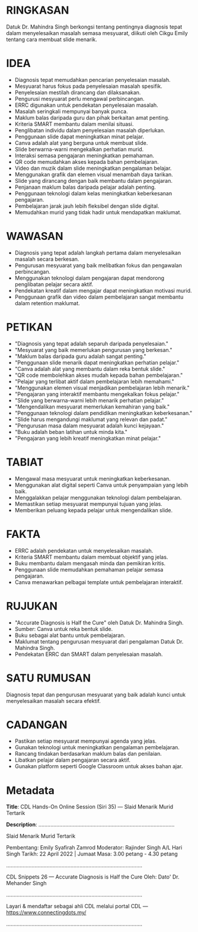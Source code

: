 # RINGKASAN
Datuk Dr. Mahindra Singh berkongsi tentang pentingnya diagnosis tepat dalam menyelesaikan masalah semasa mesyuarat, diikuti oleh Cikgu Emily tentang cara membuat slide menarik.

# IDEA
- Diagnosis tepat memudahkan pencarian penyelesaian masalah.
- Mesyuarat harus fokus pada penyelesaian masalah spesifik.
- Penyelesaian mestilah dirancang dan dilaksanakan.
- Pengurusi mesyuarat perlu mengawal perbincangan.
- ERRC digunakan untuk pendekatan penyelesaian masalah.
- Masalah seringkali mempunyai banyak punca.
- Maklum balas daripada guru dan pihak berkaitan amat penting.
- Kriteria SMART membantu dalam menilai situasi.
- Penglibatan individu dalam penyelesaian masalah diperlukan.
- Penggunaan slide dapat meningkatkan minat pelajar.
- Canva adalah alat yang berguna untuk membuat slide.
- Slide berwarna-warni mengekalkan perhatian murid.
- Interaksi semasa pengajaran meningkatkan pemahaman.
- QR code memudahkan akses kepada bahan pembelajaran.
- Video dan muzik dalam slide meningkatkan pengalaman belajar.
- Menggunakan grafik dan elemen visual menambah daya tarikan.
- Slide yang dirancang dengan baik membantu dalam pengajaran.
- Penjanaan maklum balas daripada pelajar adalah penting.
- Penggunaan teknologi dalam kelas meningkatkan keberkesanan pengajaran.
- Pembelajaran jarak jauh lebih fleksibel dengan slide digital.
- Memudahkan murid yang tidak hadir untuk mendapatkan maklumat.

# WAWASAN
- Diagnosis yang tepat adalah langkah pertama dalam menyelesaikan masalah secara berkesan.
- Pengurusan mesyuarat yang baik melibatkan fokus dan pengawalan perbincangan.
- Menggunakan teknologi dalam pengajaran dapat mendorong penglibatan pelajar secara aktif.
- Pendekatan kreatif dalam mengajar dapat meningkatkan motivasi murid.
- Penggunaan grafik dan video dalam pembelajaran sangat membantu dalam retention maklumat.

# PETIKAN
- "Diagnosis yang tepat adalah separuh daripada penyelesaian."
- "Mesyuarat yang baik memerlukan pengurusan yang berkesan."
- "Maklum balas daripada guru adalah sangat penting."
- "Penggunaan slide menarik dapat meningkatkan perhatian pelajar."
- "Canva adalah alat yang membantu dalam reka bentuk slide."
- "QR code membolehkan akses mudah kepada bahan pembelajaran."
- "Pelajar yang terlibat aktif dalam pembelajaran lebih memahami."
- "Menggunakan elemen visual menjadikan pembelajaran lebih menarik."
- "Pengajaran yang interaktif membantu mengekalkan fokus pelajar."
- "Slide yang berwarna-warni lebih menarik perhatian pelajar."
- "Mengendalikan mesyuarat memerlukan kemahiran yang baik."
- "Penggunaan teknologi dalam pendidikan meningkatkan keberkesanan."
- "Slide harus mengandungi maklumat yang relevan dan padat."
- "Pengurusan masa dalam mesyuarat adalah kunci kejayaan."
- "Buku adalah beban latihan untuk minda kita."
- "Pengajaran yang lebih kreatif meningkatkan minat pelajar."

# TABIAT
- Mengawal masa mesyuarat untuk meningkatkan keberkesanan.
- Menggunakan alat digital seperti Canva untuk penyampaian yang lebih baik.
- Menggalakkan pelajar menggunakan teknologi dalam pembelajaran.
- Memastikan setiap mesyuarat mempunyai tujuan yang jelas.
- Memberikan peluang kepada pelajar untuk mengendalikan slide.

# FAKTA
- ERRC adalah pendekatan untuk menyelesaikan masalah.
- Kriteria SMART membantu dalam membuat objektif yang jelas.
- Buku membantu dalam mengasah minda dan pemikiran kritis.
- Penggunaan slide memudahkan pemahaman pelajar semasa pengajaran.
- Canva menawarkan pelbagai template untuk pembelajaran interaktif.

# RUJUKAN
- "Accurate Diagnosis is Half the Cure" oleh Datuk Dr. Mahindra Singh.
- Sumber: Canva untuk reka bentuk slide.
- Buku sebagai alat bantu untuk pembelajaran.
- Maklumat tentang pengurusan mesyuarat dari pengalaman Datuk Dr. Mahindra Singh.
- Pendekatan ERRC dan SMART dalam penyelesaian masalah.

# SATU RUMUSAN
Diagnosis tepat dan pengurusan mesyuarat yang baik adalah kunci untuk menyelesaikan masalah secara efektif.

# CADANGAN
- Pastikan setiap mesyuarat mempunyai agenda yang jelas.
- Gunakan teknologi untuk meningkatkan pengalaman pembelajaran.
- Rancang tindakan berdasarkan maklum balas dan penilaian.
- Libatkan pelajar dalam pengajaran secara aktif.
- Gunakan platform seperti Google Classroom untuk akses bahan ajar.

# Metadata
**Title**: CDL Hands-On Online Session (Siri 35) — Slaid Menarik Murid Tertarik

**Description**: ...........................................................................................

Slaid Menarik Murid Tertarik

Pembentang: Emily Syafirah Zamrod 
Moderator: Rajinder Singh A/L Hari Singh 
Tarikh: 22 April 2022   |   Jumaat
Masa: 3.00 petang - 4.30 petang

...........................................................................................

CDL Snippets 26 — Accurate Diagnosis is Half the Cure
Oleh: Dato' Dr. Mehander Singh

...........................................................................................

Layari & mendaftar sebagai ahli CDL melalui portal CDL — https://www.connectingdots.my/

...........................................................................................